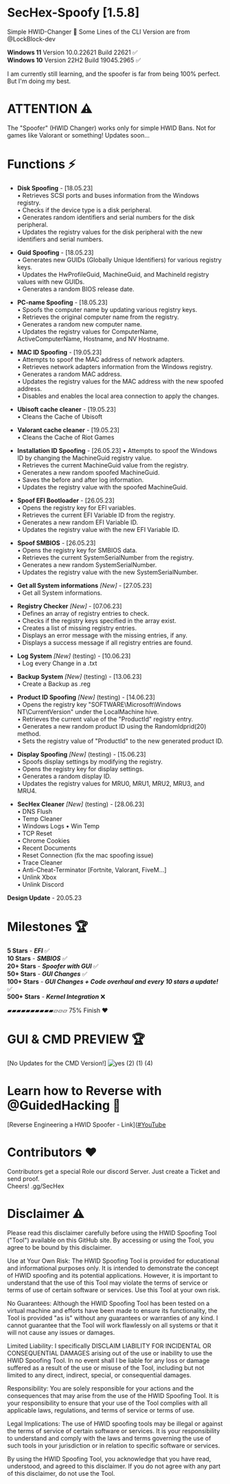 # SecHex-Spoofy [1.5.8]

Simple HWID-Changer 🔑︎
Some Lines of the CLI Version are from @LockBlock-dev 

**Windows 11** Version 10.0.22621 Build 22621 ✅                                      
**Windows 10** Version 22H2 Build 19045.2965 ✅

I am currently still learning, and the spoofer is far from being 100% perfect. But I'm doing my best. 


# ATTENTION ⚠️
The "Spoofer" (HWID Changer) works only for simple HWID Bans. Not for games like Valorant or something! 
Updates soon...



# Functions ⚡
+ **Disk Spoofing** - [18.05.23]                           
    • Retrieves SCSI ports and buses information from the Windows registry.                           
    • Checks if the device type is a disk peripheral.                           
    • Generates random identifiers and serial numbers for the disk peripheral.                                                 
    • Updates the registry values for the disk peripheral with the new identifiers and serial numbers.
                                            
+ **Guid Spoofing** - [18.05.23]                           
    • Generates new GUIDs (Globally Unique Identifiers) for various registry keys.                           
    • Updates the HwProfileGuid, MachineGuid, and MachineId registry values with new GUIDs.                           
    • Generates a random BIOS release date.                           
                                            
+ **PC-name Spoofing** - [18.05.23]                           
    • Spoofs the computer name by updating various registry keys.                           
    • Retrieves the original computer name from the registry.                           
    • Generates a random new computer name.                           
    • Updates the registry values for ComputerName, ActiveComputerName, Hostname, and NV Hostname.                           
                                              
+ **MAC ID Spoofing** - [19.05.23]                           
    • Attempts to spoof the MAC address of network adapters.                           
    • Retrieves network adapters information from the Windows registry.                           
    • Generates a random MAC address.                                                    
    • Updates the registry values for the MAC address with the new spoofed address.                           
    • Disables and enables the local area connection to apply the changes.
                                                                           
+ **Ubisoft cache cleaner** - [19.05.23]                           
    • Cleans the Cache of Ubisoft
                                           
+ **Valorant cache cleaner** - [19.05.23]                           
    • Cleans the Cache of Riot Games
                                         
+ **Installation ID Spoofing** - [26.05.23]
    • Attempts to spoof the Windows ID by changing the MachineGuid registry value.                           
    • Retrieves the current MachineGuid value from the registry.                           
    • Generates a new random spoofed MachineGuid.                           
    • Saves the before and after log information.                           
    • Updates the registry value with the spoofed MachineGuid.
                                                 
+ **Spoof EFI Bootloader** - [26.05.23]                           
    • Opens the registry key for EFI variables.                           
    • Retrieves the current EFI Variable ID from the registry.                           
    • Generates a new random EFI Variable ID.                           
    • Updates the registry value with the new EFI Variable ID.                           
                                                      
+ **Spoof SMBIOS** - [26.05.23]                           
    • Opens the registry key for SMBIOS data.                           
    • Retrieves the current SystemSerialNumber from the registry.                           
    • Generates a new random SystemSerialNumber.                           
    • Updates the registry value with the new SystemSerialNumber.                           
                               
+ **Get all System informations** *[New]* - [27.05.23]                           
    • Get all System informations.
                                 
+ **Registry Checker** *[New]* - [07.06.23]                           
    • Defines an array of registry entries to check.                           
    • Checks if the registry keys specified in the array exist.                           
    • Creates a list of missing registry entries.                           
    • Displays an error message with the missing entries, if any.                           
    • Displays a success message if all registry entries are found.
                                                    
+ **Log System** *[New]* (testing) - [10.06.23]                           
    • Log every Change in a .txt
                          
+ **Backup System** *[New]* (testing) - [13.06.23]                           
    • Create a Backup as .reg
                           
+ **Product ID Spoofing** *[New]* (testing) - [14.06.23]                                                
    • Opens the registry key "SOFTWARE\Microsoft\Windows NT\CurrentVersion" under the LocalMachine hive.                           
    • Retrieves the current value of the "ProductId" registry entry.                           
    • Generates a new random product ID using the RandomIdprid(20) method.                           
    • Sets the registry value of "ProductId" to the new generated product ID.                                                                       

+ **Display Spoofing** *[New]* (testing) - [15.06.23]                           
    • Spoofs display settings by modifying the registry.                          
    • Opens the registry key for display settings.                          
    • Generates a random display ID.                          
    • Updates the registry values for MRU0, MRU1, MRU2, MRU3, and MRU4.                          
                       

+ **SecHex Cleaner** *[New]* (testing) - [28.06.23]                           
    • DNS Flush                          
    • Temp Cleaner                          
    • Windows Logs
    • Win Temp                      
    • TCP Reset                      
    • Chrome Cookies                       
    • Recent Documents                       
    • Reset Connection (fix the mac spoofing issue)                    
    • Trace Cleaner                    
    • Anti-Cheat-Terminator [Fortnite, Valorant, FiveM...]                    
    • Unlink Xbox                    
    • Unlink Discord                              

                          
                          

**Design Update** - 20.05.23

# Milestones 🏆
**5 Stars** - ***EFI*** ✅                             
**10 Stars** - ***SMBIOS***  ✅                                                                 
**20+ Stars** - ***Spoofer with GUI*** ✅       
**50+ Stars** - ***GUI Changes*** ✅                        
**100+ Stars** - ***GUI Changes + Code overhaul and every 10 stars a update!*** ✅                             
**500+ Stars** - ***Kernel Integration*** ❌      


▰▰▰▰▰▰▰▰▰▰▱▱▱ 75% Finish ❤️                          
            



# GUI & CMD PREVIEW 🏆
[No Updates for the CMD Version!]
![yes (2) (1) (4)](https://github.com/SecHex/SecHex-Spoofy/assets/96635023/62b1222d-36d7-46c7-a8ea-d105fd7e9568)




# Learn how to Reverse with @GuidedHacking 💸
[Reverse Engineering a HWID Spoofer - Link]([#YouTube](https://www.youtube.com/watch?v=ClqPkffPx5M&pp=ygUUUmV2ZXJzZSBId2lkIHNwb29mZXI%3D)

# Contributors ❤️
Contributors get a special Role our discord Server. Just create a Ticket and send proof.                                         
Cheers!                                            .gg/SecHex



# Disclaimer ⚠️
Please read this disclaimer carefully before using the HWID Spoofing Tool ("Tool") available on this GitHub site. By accessing or using the Tool, you agree to be bound by this disclaimer.

Use at Your Own Risk: The HWID Spoofing Tool is provided for educational and informational purposes only. It is intended to demonstrate the concept of HWID spoofing and its potential applications. However, it is important to understand that the use of this Tool may violate the terms of service or terms of use of certain software or services. Use this Tool at your own risk.

No Guarantees: Although the HWID Spoofing Tool has been tested on a virtual machine and efforts have been made to ensure its functionality, the Tool is provided "as is" without any guarantees or warranties of any kind. I cannot guarantee that the Tool will work flawlessly on all systems or that it will not cause any issues or damages.

Limited Liability: I specifically DISCLAIM LIABILITY FOR INCIDENTAL OR CONSEQUENTIAL DAMAGES arising out of the use or inability to use the HWID Spoofing Tool. In no event shall I be liable for any loss or damage suffered as a result of the use or misuse of the Tool, including but not limited to any direct, indirect, special, or consequential damages.

Responsibility: You are solely responsible for your actions and the consequences that may arise from the use of the HWID Spoofing Tool. It is your responsibility to ensure that your use of the Tool complies with all applicable laws, regulations, and terms of service or terms of use.

Legal Implications: The use of HWID spoofing tools may be illegal or against the terms of service of certain software or services. It is your responsibility to understand and comply with the laws and terms governing the use of such tools in your jurisdiction or in relation to specific software or services.

By using the HWID Spoofing Tool, you acknowledge that you have read, understood, and agreed to this disclaimer. If you do not agree with any part of this disclaimer, do not use the Tool.

